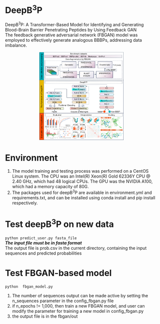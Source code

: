 # DeepB<sup>3</sup>P
DeepB<sup>3</sup>P: A Transformer-Based Model for Identifying and Generating Blood-Brain Barrier Penetrating Peptides by Using Feedback GAN<br/>
The feedback generative adversarial network (FBGAN) model was employed to effectively generate analogous BBBPs, addressing data imbalance.
<div align="center"> <img src="./images/abfig.png" width="55%"></div>

# Environment
1. The model training and testing process was performed on a CentOS Linux system. The CPU was an Intel(R) Xeon(R) Gold 62336Y CPU @ 2.40 GHz, which had 48 logical CPUs. The GPU was the NVIDIA A100, which had a memory capacity of 80G.
2. The packages used for deepB<sup>3</sup>P are available in environment.yml and requirements.txt, and can be installed using conda install and pip install respectively.
# Test deepB<sup>3</sup>P on new data
`python predict_user.py fasta_file` <br/>
***The input file must be in fasta format***<br/>
The output file is prob.csv in the current directory, containing the input sequences and predicted probabilities
# Test FBGAN-based model
`python  fbgan_model.py`<br/>
1.  The number of sequences output can be made active by setting the n_sequences parameter in the config_fbgan.py file
2.  if n_epochs != 1,000, then train a new FBGAN model, and user can modify the parameter for training a new model in config_fbgan.py
3.  the output file is in the fbgan/out

